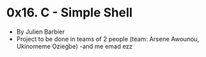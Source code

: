 0x16. C - Simple Shell
======================
-   By Julien Barbier
-   Project to be done in teams of 2 people (team: Arsene Awounou, Ukinomeme Oziegbe)
-and me emad ezz